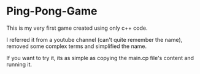 # Ping-Pong-Game
This is my very first game created using only c++ code.

I referred it from a youtube channel (can't quite remember the name), removed some complex terms and simplified the name.

If you want to try it, its as simple as copying the main.cp file's content and running it.
